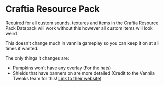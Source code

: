 # Craftia Resource Pack

Required for all custom sounds, textures and items in the Craftia Resource Pack
Datapack will work without this however all custom items will look weird

This doesn't change much in vannila gameplay so you can keep it on at all times if wanted.

The only things it changes are:
- Pumpkins won't have any overlay (For the hats)
- Shields that have banners on are more detailed (Credit to the Vannila Tweaks team for this! [Link to their website](https://vanillatweaks.net/picker/resource-packs/))
